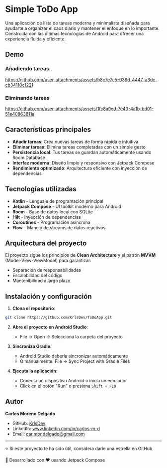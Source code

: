 

# Simple ToDo App

Una aplicación de lista de tareas moderna y minimalista diseñada para ayudarte a organizar el caos diario y mantener el enfoque en lo importante. Construida con las últimas tecnologías de Android para ofrecer una experiencia fluida y eficiente.

## Demo

### Añadiendo tareas

https://github.com/user-attachments/assets/b8c7e7c5-038d-4447-a3dc-cb34110c1221

### Eliminando tareas

https://github.com/user-attachments/assets/1fc8a9ed-7e43-4a1b-bd01-51e40863811a

##  Características principales

-  **Añadir tareas**: Crea nuevas tareas de forma rápida e intuitiva
-  **Eliminar tareas**: Elimina tareas completadas con un simple gesto
-  **Persistencia local**: Tus tareas se guardan automáticamente usando Room Database
-  **Interfaz moderna**: Diseño limpio y responsivo con Jetpack Compose
-  **Rendimiento optimizado**: Arquitectura eficiente con inyección de dependencias

##  Tecnologías utilizadas

- **Kotlin** - Lenguaje de programación principal
- **Jetpack Compose** - UI toolkit moderno para Android
- **Room** - Base de datos local con SQLite
- **Hilt** - Inyección de dependencias
- **Coroutines** - Programación asíncrona
- **Flow** - Manejo de streams de datos reactivos

##  Arquitectura del proyecto

El proyecto sigue los principios de **Clean Architecture** y el patrón **MVVM** (Model-View-ViewModel) para garantizar:

-  Separación de responsabilidades
-  Escalabilidad del código
-  Mantenibilidad a largo plazo

## Instalación y configuración

1. **Clona el repositorio**:

```bash
git clone https://github.com/KrlsDev/ToDoApp.git
```

2. **Abre el proyecto en Android Studio**:
    
    - File → Open → Selecciona la carpeta del proyecto
3. **Sincroniza Gradle**:
    
    - Android Studio debería sincronizar automáticamente
    - O manualmente: File → Sync Project with Gradle Files
4. **Ejecuta la aplicación**:
    
    - Conecta un dispositivo Android o inicia un emulador
    - Click en el botón "Run" o presiona `Shift + F10`
## Autor

**Carlos Moreno Delgado**

- GitHub: [KrlsDev](https://github.com/KrlsDev)
- LinkedIn: www.linkedin.com/in/carlos-m-d
- Email: car.mor.delgado@gmail.com

---

⭐ Si este proyecto te ha sido útil, considera darle una estrella en GitHub

📱 Desarrollado con ❤️ usando Jetpack Compose

